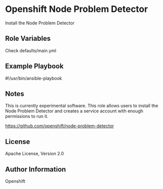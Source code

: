 Openshift Node Problem Detector
===============================

Install the Node Problem Detector

Role Variables
--------------
Check defaults/main.yml


Example Playbook
----------------

#!/usr/bin/ansible-playbook

Notes
-----

This is currently experimental software.  This role allows users to install the Node Problem Detector and creates a service account with enough permissions to run it.

https://github.com/openshift/node-problem-detector

License
-------

Apache License, Version 2.0

Author Information
------------------

Openshift

